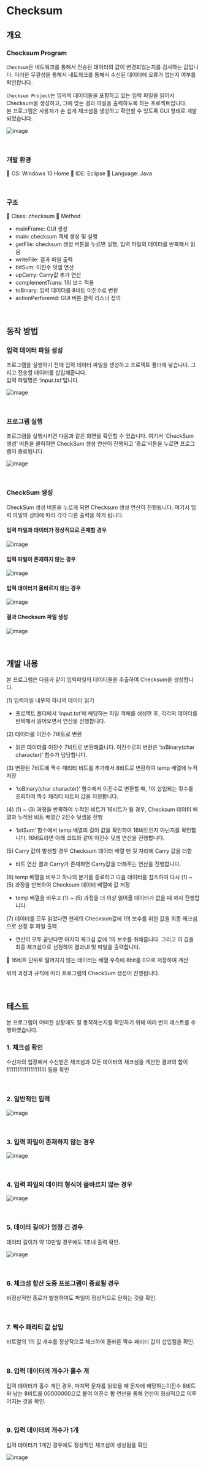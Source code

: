 # Checksum

## 개요

### Checksum Program

`Checksum`은 네트워크를 통해서 전송된 데이터의 값이 변경되었는지를 검사하는 값입니다. 이러한 무결성을 통해서 네트워크를 통해서 수신된 데이터에 오류가 없는지 여부를 확인합니다.

`Checksum Project`는 임의의 데이터들을 포함하고 있는 입력 파일을 읽어서 Checksum을 생성하고, 그에 맞는 결과 파일을 출력하도록 하는 프로젝트입니다.  
본 프로그램은 사용자가 손 쉽게 체크섬을 생성하고 확인할 수 있도록 GUI 형태로 개발되었습니다.

![image](https://user-images.githubusercontent.com/57826388/80310752-474bd980-8817-11ea-8c9f-5af13ef34406.png)

<br>

### 개발 환경

	OS: Windows 10 Home
	IDE: Eclipse
	Language: Java

<br>

### 구조

	Class: checksum 
	Method
-	mainFrame: GUI 생성
-	main: checksum 객체 생성 및 실행
-	getFile: checksum 생성 버튼을 누르면 실행, 입력 파일의 데이터를 반복해서 읽음
-	writeFile: 결과 파일 출력
-	bitSum: 이진수 덧셈 연산
-	upCarry: Carry값 추가 연산
-	complementTrans: 1의 보수 적용
-	toBinary: 입력 데이터를 8비트 이진수로 변환
-	actionPerforemd: GUI 버튼 클릭 리스너 정의

<br>

## 동작 방법

### 입력 데이터 파일 생성

프로그램을 실행하기 전에 입력 데이터 파일을 생성하고 프로젝트 폴더에 넣습니다. 그리고 전송할 데이터를 삽입해줍니다.  
입력 파일명은 ‘input.txt’입니다.

![image](https://user-images.githubusercontent.com/57826388/80310783-6a768900-8817-11ea-8ee8-7db2fec120e4.png)

<br>

### 프로그램 실행

프로그램을 실행시키면 다음과 같은 화면을 확인할 수 있습니다. 여기서 ‘CheckSum 생성’ 버튼을 클릭하면 CheckSum 생성 연산이 진행되고 ‘종료’버튼을 누르면 프로그램이 종료됩니다.

![image](https://user-images.githubusercontent.com/57826388/80311035-6a2abd80-8818-11ea-82d1-8db018dd93e0.png)

<br>

### CheckSum 생성

CheckSum 생성 버튼을 누르게 되면 Checksum 생성 연산이 진행됩니다. 여기서 입력 파일의 상태에 따라 각각 다른 출력을 하게 됩니다.

#### 입력 파일과 데이터가 정상적으로 존재할 경우

![image](https://user-images.githubusercontent.com/57826388/80311101-a2320080-8818-11ea-87ea-1df624162944.png)

#### 입력 파일이 존재하지 않는 경우

![image](https://user-images.githubusercontent.com/57826388/80311098-9fcfa680-8818-11ea-8352-3f038d701d2a.png)

#### 입력 데이터가 올바르지 않는 경우

![image](https://user-images.githubusercontent.com/57826388/80311093-9a725c00-8818-11ea-9ec9-6643477c9bc3.png)

#### 결과 Checksum 파일 생성

![image](https://user-images.githubusercontent.com/57826388/80311087-98a89880-8818-11ea-9304-925400b9364f.png)

<br>

## 개발 내용

본 프로그램은 다음과 같이 입력파일의 데이터들을 추출하여 Checksum을 생성합니다.

(1)	입력파일 내부의 하나의 데이터 읽기
- 프로젝트 폴더에서 ‘input.txt’에 해당하는 파일 객체를 생성한 후, 각각의 데이터를 반복해서 읽어오면서 연산을 진행합니다.  

(2)	데이터를 이진수 7비트로 변환
- 읽은 데이터를 이진수 7비트로 변환해줍니다. 이진수로의 변환은 ‘toBinary(char character)’ 함수가 담당합니다.

(3)	변환된 7비트에 짝수 패리티 비트를 추가해서 8비트로 변환하여 temp 배열에 누적 저장
- ‘toBinary(char character)’ 함수에서 이진수로 변환할 때, 1이 삽입되는 횟수를 조회하여 짝수 패리티 비트의 값을 지정합니다.

(4)	(1) ~ (3) 과정을 반복하여 누적된 비트가 16비트가 될 경우, Checksum 데이터 배열과 누적된 비트 배열간 2진수 덧셈을 진행
- ‘bitSum’ 함수에서 temp 배열의 길이 값을 확인하여 16비트인지 아닌지를 확인합니다. 16비트라면 아래 코드와 같이 이진수 덧셈 연산을 진행합니다.

(5)	Carry 값이 발생할 경우 Checksum 데이터 배열 맨 뒷 자리에 Carry 값을 더함
- 비트 연산 결과 Carry가 존재하면 Carry값을 더해주는 연산을 진행합니다.

(6)	temp 배열을 비우고 하나의 분기를 종료하고 다음 데이터를 참조하여 다시 (1) ~ (5) 과정을 반복하여 Checksum 데이터 배열에 값 저장
- temp 배열을 비우고 (1) ~ (5) 과정을 더 이상 읽어올 데이터가 없을 때 까지 진행합니다.

(7)	데이터를 모두 읽었다면 현재의 Checksum값에 1의 보수를 취한 값을 최종 체크섬으로 선정 후 파일 출력
- 연산이 모두 끝난다면 마지막 체크섬 값에 1의 보수를 취해줍니다. 그리고 이 값을 최종 체크섬으로 선정하여 결과UI 및 파일을 출력합니다.

	16비트 단위로 떨어지지 않는 데이터는 배열 우측에 8bit를 0으로 저장하여 계산

위의 과정과 규칙에 따라 프로그램의 CheckSum 생성이 진행됩니다.

<br>

## 테스트

본 프로그램이 어떠한 상황에도 잘 동작하는지를 확인하기 위해 여러 번의 테스트를 수행하였습니다.

### 1. 체크섬 확인

수신자의 입장에서 수신받은 체크섬과 모든 데이터의 체크섬을 계산한 결과의 합이 1111111111111111이 됨을 확인

<br>

### 2. 일반적인 입력

![image](https://user-images.githubusercontent.com/57826388/80311192-3c924400-8819-11ea-8a84-1252ed22b390.png)

<br>

### 3. 입력 파일이 존재하지 않는 경우

![image](https://user-images.githubusercontent.com/57826388/80311193-3ef49e00-8819-11ea-991f-2575fdc9b929.png)

<br>

### 4. 입력 파일의 데이터 형식이 올바르지 않는 경우

![image](https://user-images.githubusercontent.com/57826388/80311195-4156f800-8819-11ea-8335-93ee3f927bb9.png)

<br>

### 5. 데이터 길이가 엄청 긴 경우

데이터 길이가 약 10만일 경우에도 1초내 출력 확인.

![image](https://user-images.githubusercontent.com/57826388/80311212-592e7c00-8819-11ea-9809-a162d4d0aa46.png)

<br>

### 6. 체크섬 합산 도중 프로그램이 종료될 경우

비정상적인 종료가 발생하여도 파일이 정상적으로 닫히는 것을 확인.

<br>

### 7. 짝수 패리티 값 삽입

비트열의 1의 값 개수를 정상적으로 체크하여 올바른 짝수 패리티 값이 삽입됨을 확인.

<br>

### 8. 입력 데이터의 개수가 홀수 개

입력 데이터가 홀수 개인 경우, 마지막 문자를 읽었을 때 문자에 해당하는이진수 8비트와 남는 8비트를 00000000으로 붙여 이진수 합 연산을 통해 연산이 정상적으로 이루어지는 것을 확인.

<br>

### 9. 입력 데이터의 개수가 1개

입력 데이터가 1개인 경우에도 정상적인 체크섬이 생성됨을 확인

![image](https://user-images.githubusercontent.com/57826388/80311221-5f245d00-8819-11ea-8b38-6516b8079bc7.png)
